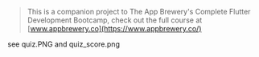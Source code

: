 

>This is a companion project to The App Brewery's Complete Flutter Development Bootcamp, check out the full course at [www.appbrewery.co](https://www.appbrewery.co/)


see quiz.PNG and quiz_score.png
